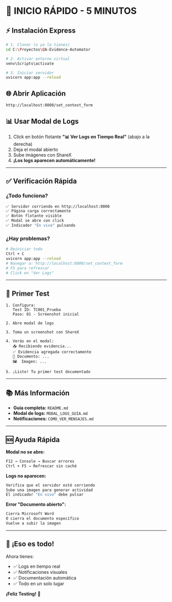 # 🚀 INICIO RÁPIDO - 5 MINUTOS

## ⚡ Instalación Express

```bash
# 1. Clonar (o ya lo tienes)
cd C:\Proyectos\QA-Evidence-Automator

# 2. Activar entorno virtual
venv\Scripts\activate

# 3. Iniciar servidor
uvicorn app:app --reload
```

## 🌐 Abrir Aplicación

```
http://localhost:8000/set_context_form
```

## 📊 Usar Modal de Logs

1. Click en botón flotante **"📊 Ver Logs en Tiempo Real"** (abajo a la derecha)
2. Deja el modal abierto
3. Sube imágenes con ShareX
4. **¡Los logs aparecen automáticamente!**

---

## ✅ Verificación Rápida

### ¿Todo funciona?

```bash
✅ Servidor corriendo en http://localhost:8000
✅ Página carga correctamente
✅ Botón flotante visible
✅ Modal se abre con click
✅ Indicador "En vivo" pulsando
```

### ¿Hay problemas?

```bash
# Reiniciar todo
Ctrl + C
uvicorn app:app --reload
# Navegar a: http://localhost:8000/set_context_form
# F5 para refrescar
# Click en "Ver Logs"
```

---

## 🎯 Primer Test

```
1. Configura:
   Test ID: TC001_Prueba
   Paso: 01 - Screenshot inicial

2. Abre modal de logs

3. Toma un screenshot con ShareX

4. Verás en el modal:
   📥 Recibiendo evidencia...
   ✅ Evidencia agregada correctamente
   📄 Documento: ...
   🖼️  Imagen: ...

5. ¡Listo! Tu primer test documentado
```

---

## 📚 Más Información

- **Guía completa:** `README.md`
- **Modal de logs:** `MODAL_LOGS_GUIA.md`
- **Notificaciones:** `COMO_VER_MENSAJES.md`

---

## 🆘 Ayuda Rápida

**Modal no se abre:**
```bash
F12 → Console → Buscar errores
Ctrl + F5 → Refrescar sin caché
```

**Logs no aparecen:**
```bash
Verifica que el servidor esté corriendo
Sube una imagen para generar actividad
El indicador "En vivo" debe pulsar
```

**Error "Documento abierto":**
```bash
Cierra Microsoft Word
O cierra el documento específico
Vuelve a subir la imagen
```

---

## 🎉 ¡Eso es todo!

Ahora tienes:
- ✅ Logs en tiempo real
- ✅ Notificaciones visuales
- ✅ Documentación automática
- ✅ Todo en un solo lugar

**¡Feliz Testing!** 🚀
